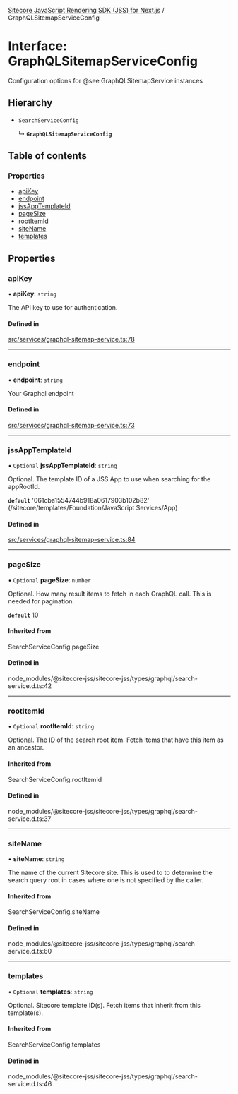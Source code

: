 [Sitecore JavaScript Rendering SDK (JSS) for Next.js](../README.md) / GraphQLSitemapServiceConfig

# Interface: GraphQLSitemapServiceConfig

Configuration options for @see GraphQLSitemapService instances

## Hierarchy

- `SearchServiceConfig`

  ↳ **`GraphQLSitemapServiceConfig`**

## Table of contents

### Properties

- [apiKey](GraphQLSitemapServiceConfig.md#apikey)
- [endpoint](GraphQLSitemapServiceConfig.md#endpoint)
- [jssAppTemplateId](GraphQLSitemapServiceConfig.md#jssapptemplateid)
- [pageSize](GraphQLSitemapServiceConfig.md#pagesize)
- [rootItemId](GraphQLSitemapServiceConfig.md#rootitemid)
- [siteName](GraphQLSitemapServiceConfig.md#sitename)
- [templates](GraphQLSitemapServiceConfig.md#templates)

## Properties

### apiKey

• **apiKey**: `string`

The API key to use for authentication.

#### Defined in

[src/services/graphql-sitemap-service.ts:78](https://github.com/Sitecore/jss/blob/release/19.0.0/packages/sitecore-jss-nextjs/src/services/graphql-sitemap-service.ts#L78)

___

### endpoint

• **endpoint**: `string`

Your Graphql endpoint

#### Defined in

[src/services/graphql-sitemap-service.ts:73](https://github.com/Sitecore/jss/blob/release/19.0.0/packages/sitecore-jss-nextjs/src/services/graphql-sitemap-service.ts#L73)

___

### jssAppTemplateId

• `Optional` **jssAppTemplateId**: `string`

Optional. The template ID of a JSS App to use when searching for the appRootId.

**`default`** '061cba1554744b918a0617903b102b82' (/sitecore/templates/Foundation/JavaScript Services/App)

#### Defined in

[src/services/graphql-sitemap-service.ts:84](https://github.com/Sitecore/jss/blob/release/19.0.0/packages/sitecore-jss-nextjs/src/services/graphql-sitemap-service.ts#L84)

___

### pageSize

• `Optional` **pageSize**: `number`

Optional. How many result items to fetch in each GraphQL call. This is needed for pagination.

**`default`** 10

#### Inherited from

SearchServiceConfig.pageSize

#### Defined in

node_modules/@sitecore-jss/sitecore-jss/types/graphql/search-service.d.ts:42

___

### rootItemId

• `Optional` **rootItemId**: `string`

Optional. The ID of the search root item. Fetch items that have this item as an ancestor.

#### Inherited from

SearchServiceConfig.rootItemId

#### Defined in

node_modules/@sitecore-jss/sitecore-jss/types/graphql/search-service.d.ts:37

___

### siteName

• **siteName**: `string`

The name of the current Sitecore site. This is used to to determine the search query root
in cases where one is not specified by the caller.

#### Inherited from

SearchServiceConfig.siteName

#### Defined in

node_modules/@sitecore-jss/sitecore-jss/types/graphql/search-service.d.ts:60

___

### templates

• `Optional` **templates**: `string`

Optional. Sitecore template ID(s). Fetch items that inherit from this template(s).

#### Inherited from

SearchServiceConfig.templates

#### Defined in

node_modules/@sitecore-jss/sitecore-jss/types/graphql/search-service.d.ts:46

